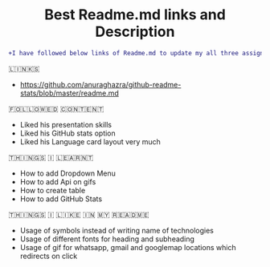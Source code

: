 <h1 align="center"> Best Readme.md links and Description</h1>

```diff
+I have followed below links of Readme.md to update my all three assignments. Currently i have used only those which i understood well.
```
🇱‌🇮‌🇳‌🇰‌🇸‌ 
- https://github.com/anuraghazra/github-readme-stats/blob/master/readme.md


🇫‌🇴‌🇱‌🇱‌🇴‌🇼‌🇪‌🇩‌ 🇨‌🇴‌🇳‌🇹‌🇪‌🇳‌🇹‌
- Liked his presentation skills
- Liked his GitHub stats option
- Liked his Language card layout very much 

🇹‌🇭‌🇮‌🇳‌🇬‌🇸‌ 🇮‌ 🇱‌🇪‌🇦‌🇷‌🇳‌🇹‌
- How to add Dropdown Menu
- How to add Api on gifs
- How to create table
- How to add GitHub Stats

🇹‌🇭‌🇮‌🇳‌‌🇬‌🇸‌ 🇮‌ 🇱‌🇮‌🇰‌🇪‌ 🇮‌🇳‌ 🇲‌🇾‌ 🇷‌🇪‌🇦‌🇩‌🇲‌🇪‌
- Usage of symbols instead of writing name of technologies
- Usage of different fonts for heading and subheading
- Usage of gif for whatsapp, gmail and googlemap locations which redirects on click
